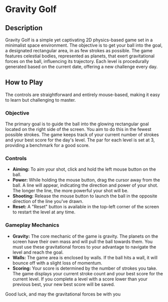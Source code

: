 # Gravity Golf

## Description

Gravity Golf is a simple yet captivating 2D physics-based game set in a minimalist space environment. The objective is to get your ball into the goal, a designated rectangular area, in as few strokes as possible. The game features celestial bodies, represented as planets, that exert gravitational forces on the ball, influencing its trajectory. Each level is procedurally generated based on the current date, offering a new challenge every day.

## How to Play

The controls are straightforward and entirely mouse-based, making it easy to learn but challenging to master.

### Objective

The primary goal is to guide the ball into the glowing rectangular goal located on the right side of the screen. You aim to do this in the fewest possible strokes. The game keeps track of your current number of strokes and your best score for the day's level. The par for each level is set at 3, providing a benchmark for a good score.

### Controls

*   **Aiming:** To aim your shot, click and hold the left mouse button on the ball.
*   **Power:** While holding the mouse button, drag the cursor away from the ball. A line will appear, indicating the direction and power of your shot. The longer the line, the more powerful your shot will be.
*   **Shooting:** Release the mouse button to launch the ball in the opposite direction of the line you've drawn.
*   **Reset:** A "Reset" button is available in the top-left corner of the screen to restart the level at any time.

### Gameplay Mechanics

*   **Gravity:** The core mechanic of the game is gravity. The planets on the screen have their own mass and will pull the ball towards them. You must use these gravitational forces to your advantage to navigate the level and reach the goal.
*   **Walls:** The game area is enclosed by walls. If the ball hits a wall, it will bounce off with a slight loss of momentum.
*   **Scoring:** Your score is determined by the number of strokes you take. The game displays your current stroke count and your best score for the current level. If you complete a level with a score lower than your previous best, your new best score will be saved.

Good luck, and may the gravitational forces be with you